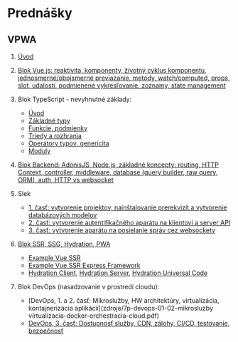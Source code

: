 # Prednášky

## VPWA

1. [Úvod](zdroje/1p-uvod.pdf)

2. [Blok Vue.js: reaktivita, komponenty, životný cyklus komponentu, jednosmerné/obojsmerné previazanie, metódy, watch/computed, props, slot, udalosti, podmienené vykresľovanie, zoznamy, state management](zdroje/2p-vuejs.pdf)

3. Blok TypeScript - nevyhnutné základy:
    * [Úvod](zdroje/3p-ts-01-intro.pdf)
    * [Základné typy](zdroje/3p-ts-02-basic-types.pdf)  
    * [Funkcie, podmienky](zdroje/3p-ts-03-functions-conditions.pdf)  
    * [Triedy a rozhrania](zdroje/4p-ts-04-classes-interfaces.pdf)
    * [Operátory typov, genericita](zdroje/4p-ts-05-type-operators-generics.pdf)
    * [Moduly](zdroje/4p-ts-06-moduls.pdf)

4. [Blok Backend: AdonisJS, Node.js, základné koncepty: routing, HTTP Context, controller, middleware, database (query builder, raw query, ORM), auth, HTTP vs websocket](zdroje/5p-be-adonisjs.pdf)

3. Slek
    * [1. časť: vytvorenie projektov, nainštalovanie prerekvizít a vytvorenie databázových modelov](slek/part1/readme.md)
    * [2. časť: vytvorenie autentifikačného aparátu na klientovi a server API](slek/part2/readme.md)
    * [3. časť: vytvorenie aparátu na posielanie správ cez websockety](slek/part3/readme.md)

4. [Blok SSR, SSG, Hydration, PWA](zdroje/6p-pwa-ssr.pdf)
    * [Example Vue SSR](zdroje/example-vue-ssr.js)
    * [Example Vue SSR Express Framework](zdroje/server-express.js)
    * [Hydration Client](zdroje/hydration/client-hydration.js), [Hydration Server](zdroje/hydration/server-hydration.js), [Hydration Universal Code](zdroje/hydration/app-hydration.js) 

5. Blok DevOps (nasadzovanie v prostredí cloudu):
    * [DevOps, 1. a 2. časť: Mikroslužby, HW architektúry, virtualizácia, kontajnerizácia aplikácií](zdroje/7p-devops-01-02-mikrosluzby virtualizacia-docker-orchestracia-cloud.pdf)
    * [DevOps, 3. časť: Dostupnosť služby, CDN, zálohy, CI/CD, testovanie, bezpečnosť](zdroje/8p-devops-03-dostupnost-CDN-CICD-TDD-bezpecnost.pdf)